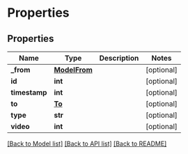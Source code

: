 # Properties

## Properties
Name | Type | Description | Notes
------------ | ------------- | ------------- | -------------
**_from** | [**ModelFrom**](ModelFrom.md) |  | [optional] 
**id** | **int** |  | [optional] 
**timestamp** | **int** |  | [optional] 
**to** | [**To**](To.md) |  | [optional] 
**type** | **str** |  | [optional] 
**video** | **int** |  | [optional] 

[[Back to Model list]](../README.md#documentation-for-models) [[Back to API list]](../README.md#documentation-for-api-endpoints) [[Back to README]](../README.md)

